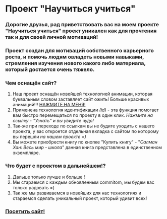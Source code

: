 # Проект "Научиться учиться"

### Дорогие друзья, рад приветствовать вас на моем проекте "Научиться учиться" проект уникален как для прочтения так и для своей личной мотиваций!
### Проект создан для мотиваций собственного карьерного роста, и помочь людям овладеть новыми навыками, стремления изучения нового какого либо материала, который достается очень тяжело.


### Чем оснащён сайт?
1. Наш проект оснащён новейшей технологией анимации, которая буквальным словом заставляет сайт ожить! Больше красивых анимаций!!! [НАЖМИТЕ НА МЕНЯ!](https://webdesign.tutsplus.com/ru/articles/pure-css-animation-inspiration-on-codepen--cms-30875)
2. Применена технология идентификации *(id)* - эта функция помогает вам быстро перемещаться по проекту в один клик. *Нажмите на ссылку - "Узнать" и вы увидите чудо!*
3. Так-же при переходе по ссылкам вы не будите уходить с нашего проекта, у вас откроется отдельная вкладка с сайтом по которому вы перешли *на нашем проекте =)*
4. Вы можете приобрести книгу по кнопке "Купить книгу" - "*Салман Хан: Весь мир - школа*" данная книга представлена в единственном экземпляре.

### Что будет с проектом в дальнейшем!?
1. Дальше только лучше и больше !
2. Мы стараемся с каждым обновленным commitom, мы будем вас только радовать =)
3. Так же мы развиваемся в новейших для нас технологиях и стараемся сделать уникальный проект, который удивит всех!


### [Посетить сайт!](https://evgeniigladun.github.io/release-how-to-learn/ 'Научиться учиться!')
